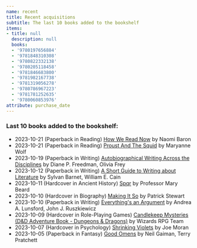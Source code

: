 ```yaml
---
name: recent
title: Recent acquisitions
subtitle: The last 10 books added to the bookshelf
items:
- title: null
  description: null
  books:
  - '9780197656884'
  - '9781848310308'
  - '9780822332138'
  - '9780205118458'
  - '9781846683800'
  - '9781982167738'
  - '9781319056278'
  - '9780786967223'
  - '9781781252635'
  - '9780060853976'
attribute: purchase_date
---
```

### Last 10 books added to the bookshelf:
- 2023-10-21 (Paperback in Reading) [How We Read Now](/books/info/9780197656884) by Naomi Baron
- 2023-10-21 (Paperback in Reading) [Proust And The Squid](/books/info/9781848310308) by Maryanne Wolf
- 2023-10-19 (Paperback in Writing) [Autobiographical Writing Across the Disciplines](/books/info/9780822332138) by Diane P. Freedman, Olivia Frey
- 2023-10-12 (Paperback in Writing) [A Short Guide to Writing about Literature](/books/info/9780205118458) by Sylvan Barnet, William E. Cain
- 2023-10-11 (Hardcover in Ancient History) [Spqr](/books/info/9781846683800) by Professor Mary Beard
- 2023-10-10 (Hardcover in Biography) [Making It So](/books/info/9781982167738) by Patrick Stewart
- 2023-10-10 (Paperback in Writing) [Everything's an Argument](/books/info/9781319056278) by Andrea A. Lunsford, John J. Ruszkiewicz
- 2023-10-09 (Hardcover in Role-Playing Games) [Candlekeep Mysteries (D&D Adventure Book - Dungeons & Dragons)](/books/info/9780786967223) by Wizards RPG Team
- 2023-10-07 (Hardcover in Psychology) [Shrinking Violets](/books/info/9781781252635) by Joe Moran
- 2023-10-05 (Paperback in Fantasy) [Good Omens](/books/info/9780060853976) by Neil Gaiman, Terry Pratchett

